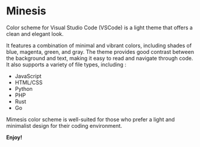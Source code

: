 # Minesis 
Color scheme for Visual Studio Code (VSCode) is a light theme that offers a clean and elegant look.

It features a combination of minimal and vibrant colors, including shades of blue, magenta, green, and gray. 
The theme provides good contrast between the background and text, making it easy to read and navigate through code. 
It also supports a variety of file types, including :
- JavaScript
- HTML/CSS
- Python
- PHP
- Rust
- Go

Mimesis color scheme is well-suited for those who prefer a light and minimalist design for their coding environment.

**Enjoy!**
